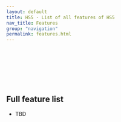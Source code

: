 ```yaml
---
layout: default
title: HS5 - List of all features of HS5
nav_title: Features
group: "navigation"
permalink: features.html
---
```


## &ensp;
## &ensp;

## Full feature list

 - TBD
 
## &ensp;
## &ensp;
